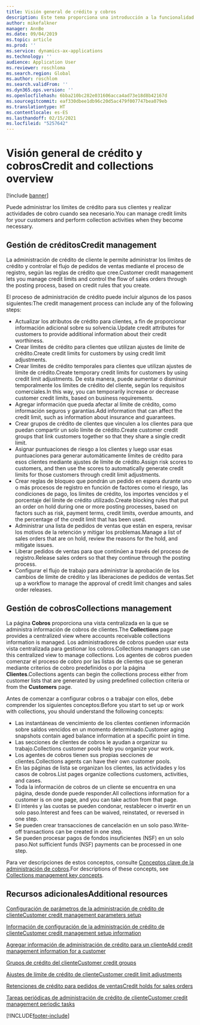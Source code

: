 ```yaml
---
title: Visión general de crédito y cobros
description: Este tema proporciona una introducción a la funcionalidad de crédito y cobros.
author: mikefalkner
manager: AnnBe
ms.date: 09/04/2019
ms.topic: article
ms.prod: ''
ms.service: dynamics-ax-applications
ms.technology: ''
audience: Application User
ms.reviewer: roschloma
ms.search.region: Global
ms.author: roschlom
ms.search.validFrom: ''
ms.dyn365.ops.version: ''
ms.openlocfilehash: 6bba210bc282e031606acca4ad73e18d8b42167d
ms.sourcegitcommit: eaf330dbee1db96c20d5ac479f007747bea079eb
ms.translationtype: HT
ms.contentlocale: es-ES
ms.lasthandoff: 02/15/2021
ms.locfileid: "5257642"
---
```

# <a name="credit-and-collections-overview"></a><span data-ttu-id="1cfee-103">Visión general de crédito y cobros</span><span class="sxs-lookup"><span data-stu-id="1cfee-103">Credit and collections overview</span></span>

[!include [banner](../includes/banner.md)]

<span data-ttu-id="1cfee-104">Puede administrar los límites de crédito para sus clientes y realizar actividades de cobro cuando sea necesario.</span><span class="sxs-lookup"><span data-stu-id="1cfee-104">You can manage credit limits for your customers and perform collection activities when they become necessary.</span></span>

## <a name="credit-management"></a><span data-ttu-id="1cfee-105">Gestión de créditos</span><span class="sxs-lookup"><span data-stu-id="1cfee-105">Credit management</span></span>

<span data-ttu-id="1cfee-106">La administración de crédito de cliente le permite administrar los límites de crédito y controlar el flujo de pedidos de ventas mediante el proceso de registro, según las reglas de crédito que cree.</span><span class="sxs-lookup"><span data-stu-id="1cfee-106">Customer credit management lets you manage credit limits and control the flow of sales orders through the posting process, based on credit rules that you create.</span></span>

<span data-ttu-id="1cfee-107">El proceso de administración de crédito puede incluir algunos de los pasos siguientes:</span><span class="sxs-lookup"><span data-stu-id="1cfee-107">The credit management process can include any of the following steps:</span></span>

- <span data-ttu-id="1cfee-108">Actualizar los atributos de crédito para clientes, a fin de proporcionar información adicional sobre su solvencia.</span><span class="sxs-lookup"><span data-stu-id="1cfee-108">Update credit attributes for customers to provide additional information about their credit worthiness.</span></span>
- <span data-ttu-id="1cfee-109">Crear límites de crédito para clientes que utilizan ajustes de límite de crédito.</span><span class="sxs-lookup"><span data-stu-id="1cfee-109">Create credit limits for customers by using credit limit adjustments.</span></span>
- <span data-ttu-id="1cfee-110">Crear límites de crédito temporales para clientes que utilizan ajustes de límite de crédito.</span><span class="sxs-lookup"><span data-stu-id="1cfee-110">Create temporary credit limits for customers by using credit limit adjustments.</span></span> <span data-ttu-id="1cfee-111">De esta manera, puede aumentar o disminuir temporalmente los límites de crédito del cliente, según los requisitos comerciales.</span><span class="sxs-lookup"><span data-stu-id="1cfee-111">In this way, you can temporarily increase or decrease customer credit limits, based on business requirements.</span></span>
- <span data-ttu-id="1cfee-112">Agregar información que pueda afectar al límite de crédito, como información seguros y garantías.</span><span class="sxs-lookup"><span data-stu-id="1cfee-112">Add information that can affect the credit limit, such as information about insurance and guarantees.</span></span>
- <span data-ttu-id="1cfee-113">Crear grupos de crédito de clientes que vinculen a los clientes para que puedan compartir un solo límite de crédito.</span><span class="sxs-lookup"><span data-stu-id="1cfee-113">Create customer credit groups that link customers together so that they share a single credit limit.</span></span>
- <span data-ttu-id="1cfee-114">Asignar puntuaciones de riesgo a los clientes y luego usar esas puntuaciones para generar automáticamente límites de crédito para esos clientes mediante ajustes de límite de crédito.</span><span class="sxs-lookup"><span data-stu-id="1cfee-114">Assign risk scores to customers, and then use the scores to automatically generate credit limits for those customers through credit limit adjustments.</span></span>
- <span data-ttu-id="1cfee-115">Crear reglas de bloqueo que pondrán un pedido en espera durante uno o más procesos de registro en función de factores como el riesgo, las condiciones de pago, los límites de crédito, los importes vencidos y el porcentaje del límite de crédito utilizado.</span><span class="sxs-lookup"><span data-stu-id="1cfee-115">Create blocking rules that put an order on hold during one or more posting processes, based on factors such as risk, payment terms, credit limits, overdue amounts, and the percentage of the credit limit that has been used.</span></span>
- <span data-ttu-id="1cfee-116">Administrar una lista de pedidos de ventas que están en espera, revisar los motivos de la retención y mitigar los problemas.</span><span class="sxs-lookup"><span data-stu-id="1cfee-116">Manage a list of sales orders that are on hold, review the reasons for the hold, and mitigate issues.</span></span>
- <span data-ttu-id="1cfee-117">Liberar pedidos de ventas para que continúen a través del proceso de registro.</span><span class="sxs-lookup"><span data-stu-id="1cfee-117">Release sales orders so that they continue through the posting process.</span></span>
- <span data-ttu-id="1cfee-118">Configurar el flujo de trabajo para administrar la aprobación de los cambios de límite de crédito y las liberaciones de pedidos de ventas.</span><span class="sxs-lookup"><span data-stu-id="1cfee-118">Set up a workflow to manage the approval of credit limit changes and sales order releases.</span></span>

## <a name="collections-management"></a><span data-ttu-id="1cfee-119">Gestión de cobros</span><span class="sxs-lookup"><span data-stu-id="1cfee-119">Collections management</span></span>

<span data-ttu-id="1cfee-120">La página **Cobros** proporciona una vista centralizada en la que se administra información de cobros de clientes.</span><span class="sxs-lookup"><span data-stu-id="1cfee-120">The **Collections** page provides a centralized view where accounts receivable collections information is managed.</span></span> <span data-ttu-id="1cfee-121">Los administradores de cobros pueden usar esta vista centralizada para gestionar los cobros.</span><span class="sxs-lookup"><span data-stu-id="1cfee-121">Collections managers can use this centralized view to manage collections.</span></span> <span data-ttu-id="1cfee-122">Los agentes de cobros pueden comenzar el proceso de cobro por las listas de clientes que se generan mediante criterios de cobro predefinidos o por la página **Clientes**.</span><span class="sxs-lookup"><span data-stu-id="1cfee-122">Collections agents can begin the collections process either from customer lists that are generated by using predefined collection criteria or from the **Customers** page.</span></span>

<span data-ttu-id="1cfee-123">Antes de comenzar a configurar cobros o a trabajar con ellos, debe comprender los siguientes conceptos:</span><span class="sxs-lookup"><span data-stu-id="1cfee-123">Before you start to set up or work with collections, you should understand the following concepts:</span></span>

- <span data-ttu-id="1cfee-124">Las instantáneas de vencimiento de los clientes contienen información sobre saldos vencidos en un momento determinado.</span><span class="sxs-lookup"><span data-stu-id="1cfee-124">Customer aging snapshots contain aged balance information at a specific point in time.</span></span>
- <span data-ttu-id="1cfee-125">Las secciones de clientes de cobros le ayudan a organizar su trabajo.</span><span class="sxs-lookup"><span data-stu-id="1cfee-125">Collections customer pools help you organize your work.</span></span>
- <span data-ttu-id="1cfee-126">Los agentes de cobros tienen sus propias secciones de clientes.</span><span class="sxs-lookup"><span data-stu-id="1cfee-126">Collections agents can have their own customer pools.</span></span>
- <span data-ttu-id="1cfee-127">En las páginas de lista se organizan los clientes, las actividades y los casos de cobros.</span><span class="sxs-lookup"><span data-stu-id="1cfee-127">List pages organize collections customers, activities, and cases.</span></span>
- <span data-ttu-id="1cfee-128">Toda la información de cobros de un cliente se encuentra en una página, desde donde puede responder.</span><span class="sxs-lookup"><span data-stu-id="1cfee-128">All collections information for a customer is on one page, and you can take action from that page.</span></span>
- <span data-ttu-id="1cfee-129">El interés y las cuotas se pueden condonar, restablecer o invertir en un solo paso.</span><span class="sxs-lookup"><span data-stu-id="1cfee-129">Interest and fees can be waived, reinstated, or reversed in one step.</span></span>
- <span data-ttu-id="1cfee-130">Se pueden crear transacciones de cancelación en un solo paso.</span><span class="sxs-lookup"><span data-stu-id="1cfee-130">Write-off transactions can be created in one step.</span></span>
- <span data-ttu-id="1cfee-131">Se pueden procesar pagos de fondos insuficientes (NSF) en un solo paso.</span><span class="sxs-lookup"><span data-stu-id="1cfee-131">Not sufficient funds (NSF) payments can be processed in one step.</span></span>

<span data-ttu-id="1cfee-132">Para ver descripciones de estos conceptos, consulte [Conceptos clave de la administración de cobros](./cm-collections-concepts.md).</span><span class="sxs-lookup"><span data-stu-id="1cfee-132">For descriptions of these concepts, see [Collections management key concepts](./cm-collections-concepts.md).</span></span>

## <a name="additional-resources"></a><span data-ttu-id="1cfee-133">Recursos adicionales</span><span class="sxs-lookup"><span data-stu-id="1cfee-133">Additional resources</span></span>

[<span data-ttu-id="1cfee-134">Configuración de parámetros de la administración de crédito de cliente</span><span class="sxs-lookup"><span data-stu-id="1cfee-134">Customer credit management parameters setup</span></span>](./cm-credit-mgmt-setup.md)

[<span data-ttu-id="1cfee-135">Información de configuración de la administración de crédito de cliente</span><span class="sxs-lookup"><span data-stu-id="1cfee-135">Customer credit management setup information</span></span>](./cm-setup-information.md)

[<span data-ttu-id="1cfee-136">Agregar información de administración de crédito para un cliente</span><span class="sxs-lookup"><span data-stu-id="1cfee-136">Add credit management information for a customer</span></span>](./cm-add-credit-mgmt-information-customer.md)

[<span data-ttu-id="1cfee-137">Grupos de crédito del cliente</span><span class="sxs-lookup"><span data-stu-id="1cfee-137">Customer credit groups</span></span>](./cm-customer-credit-groups.md)

[<span data-ttu-id="1cfee-138">Ajustes de límite de crédito de cliente</span><span class="sxs-lookup"><span data-stu-id="1cfee-138">Customer credit limit adjustments</span></span>](./cm-credit-limit-adjustments.md)

[<span data-ttu-id="1cfee-139">Retenciones de crédito para pedidos de ventas</span><span class="sxs-lookup"><span data-stu-id="1cfee-139">Credit holds for sales orders</span></span>](./cm-sales-order-credit-holds.md)

[<span data-ttu-id="1cfee-140">Tareas periódicas de administración de crédito de cliente</span><span class="sxs-lookup"><span data-stu-id="1cfee-140">Customer credit management periodic tasks</span></span>](./cm-periodic-tasks.md)


[!INCLUDE[footer-include](../../includes/footer-banner.md)]
